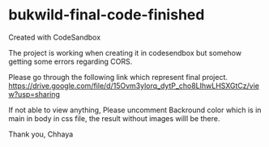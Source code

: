 # bukwild-final-code-finished
Created with CodeSandbox

The project is working when creating it in codesendbox but somehow getting some errors regarding CORS.

Please go through the following link which represent final project.
https://drive.google.com/file/d/15Ovm3ylorq_dytP_cho8LIhwLHSXGtCz/view?usp=sharing

If not able to view anything, Please uncomment Backround color which is in main in body in css file, the result without images willl be there.

Thank you,
Chhaya

